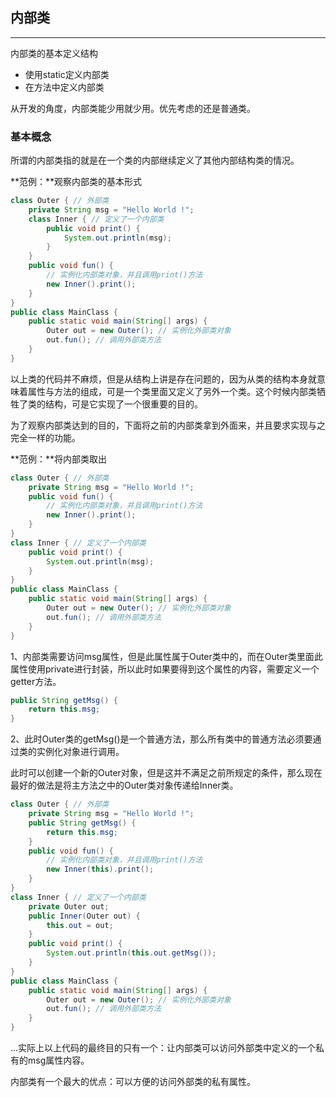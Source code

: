 ## 内部类

---

内部类的基本定义结构

* 使用static定义内部类
* 在方法中定义内部类

从开发的角度，内部类能少用就少用。优先考虑的还是普通类。

### 基本概念

所谓的内部类指的就是在一个类的内部继续定义了其他内部结构类的情况。

**范例：**观察内部类的基本形式

```java
class Outer { // 外部类
	private String msg = "Hello World !";
	class Inner { // 定义了一个内部类
		public void print() {
			System.out.println(msg);
		}
	}
	public void fun() {
		// 实例化内部类对象，并且调用print()方法
		new Inner().print();
	}
}
public class MainClass {
	public static void main(String[] args) {
		Outer out = new Outer(); // 实例化外部类对象
		out.fun(); // 调用外部类方法
	}
}
```

以上类的代码并不麻烦，但是从结构上讲是存在问题的，因为从类的结构本身就意味着属性与方法的组成，可是一个类里面又定义了另外一个类。这个时候内部类牺牲了类的结构，可是它实现了一个很重要的目的。

为了观察内部类达到的目的，下面将之前的内部类拿到外面来，并且要求实现与之完全一样的功能。

**范例：**将内部类取出

```java
class Outer { // 外部类
	private String msg = "Hello World !";
	public void fun() {
		// 实例化内部类对象，并且调用print()方法
		new Inner().print();
	}
}
class Inner { // 定义了一个内部类
	public void print() {
		System.out.println(msg);
	}
}
public class MainClass {
	public static void main(String[] args) {
		Outer out = new Outer(); // 实例化外部类对象
		out.fun(); // 调用外部类方法
	}
}
```

1、内部类需要访问msg属性，但是此属性属于Outer类中的，而在Outer类里面此属性使用private进行封装，所以此时如果要得到这个属性的内容，需要定义一个getter方法。

```java
public String getMsg() {
	return this.msg;
}
```

2、此时Outer类的getMsg()是一个普通方法，那么所有类中的普通方法必须要通过类的实例化对象进行调用。

此时可以创建一个新的Outer对象，但是这并不满足之前所规定的条件，那么现在最好的做法是将主方法之中的Outer类对象传递给Inner类。

```java
class Outer { // 外部类
	private String msg = "Hello World !";
	public String getMsg() {
		return this.msg;
	}
	public void fun() {
		// 实例化内部类对象，并且调用print()方法
		new Inner(this).print();
	}
}
class Inner { // 定义了一个内部类
	private Outer out;
	public Inner(Outer out) {
		this.out = out;
	}
	public void print() {
		System.out.println(this.out.getMsg());
	}
}
public class MainClass { 
	public static void main(String[] args) {
		Outer out = new Outer(); // 实例化外部类对象
		out.fun(); // 调用外部类方法
	}
}
```

...实际上以上代码的最终目的只有一个：让内部类可以访问外部类中定义的一个私有的msg属性内容。

内部类有一个最大的优点：可以方便的访问外部类的私有属性。